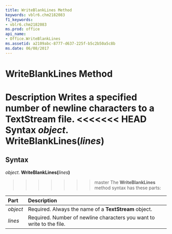 ```yaml
---
title: WriteBlankLines Method
keywords: vblr6.chm2182083
f1_keywords:
- vblr6.chm2182083
ms.prod: office
api_name:
- Office.WriteBlankLines
ms.assetid: a2109abc-8777-d637-225f-b5c2b50a5c8b
ms.date: 06/08/2017
---
```



# WriteBlankLines Method



 **Description**
Writes a specified number of newline characters to a  **TextStream** file.
<<<<<<< HEAD
 **Syntax**
 _object_. **WriteBlankLines(**_lines_**)**
=======

## Syntax

_object_. **WriteBlankLines(**_lines_**)**
>>>>>>> master
The  **WriteBlankLines** method syntax has these parts:


|**Part**|**Description**|
|:-----|:-----|
| _object_|Required. Always the name of a  **TextStream** object.|
| _lines_|Required. Number of newline characters you want to write to the file.|

